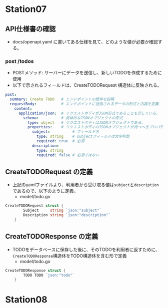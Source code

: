 # Station07
## API仕様書の確認
- docs/openapi.yaml に書いてある仕様を見て、どのような値が必要か確認する。
### post /todos
- POSTメソッド: サーバーにデータを送信し、新しいTODOを作成するために使用
- 以下で示されるフィールドは、CreateTODORequest 構造体に反映される。
```yaml
post:
  summary: Create TODO   # エンドポイントの簡単な説明
  requestBody:           # エンドポイントに送信されるデータの形式と内容を定義
    content:
      application/json:  # リクエストボディがJSON形式であることを示している。
        schema:          # 具体的なJSONオブジェクトの形式
          type: object   # リクエストボディはJSONオブジェクトである。
          properties:    # リクエストボディのJSONオブジェクトが持つべきプロパティ（キーとそのデータ型）をリストアップ
            subject:          # フィールド名
              type: string    # subjectフィールドは文字列型
              required: true  # 必須
            description:
              type: string
              required: false # 必須ではない
```
## CreateTODORequest の定義
- 上記のyamlファイルより、利用者から受け取る値は`subject`と`description`であるので、以下のように定義。
    - model/todo.go
```go
CreateTODORequest struct {
		Subject     string `json:"subject"`
		Description string `json:"description"`
	}
```
## CreateTODOResponse の定義
- TODOをデータベースに保存した後に、そのTODOを利用者に返すために、`CreateTODOResponse`構造体をTODO構造体を含む形で定義
    - model/todo.go
```go
CreateTODOResponse struct {
		TODO TODO `json:"todo"`
	}
```
# Station08